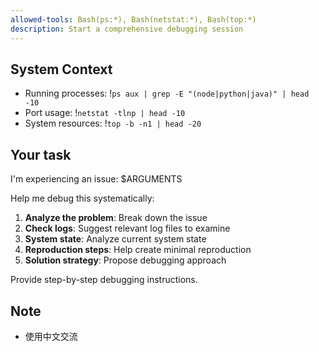 ```yaml
---
allowed-tools: Bash(ps:*), Bash(netstat:*), Bash(top:*)
description: Start a comprehensive debugging session
---
```


## System Context

- Running processes: !`ps aux | grep -E "(node|python|java)" | head -10`
- Port usage: !`netstat -tlnp | head -10`
- System resources: !`top -b -n1 | head -20`

## Your task

I'm experiencing an issue: $ARGUMENTS

Help me debug this systematically:

1. **Analyze the problem**: Break down the issue
2. **Check logs**: Suggest relevant log files to examine
3. **System state**: Analyze current system state
4. **Reproduction steps**: Help create minimal reproduction
5. **Solution strategy**: Propose debugging approach

Provide step-by-step debugging instructions.
## Note
- 使用中文交流
